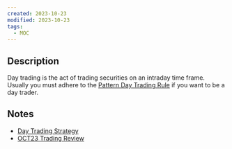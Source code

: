 ```yaml
---
created: 2023-10-23
modified: 2023-10-23
tags:
  - MOC
---
```

## Description 
Day trading is the act of trading securities on an intraday time frame. Usually you must adhere to the [Pattern Day Trading Rule](Pattern%20Day%20Trading%20Rule) if you want to be a day trader. 

## Notes
- [Day Trading Strategy](Day%20Trading%20Strategy.md)
- [OCT23 Trading Review](TRADE%20JOURNALS/2023/OCT/OCT23%20Trading%20Review.md)